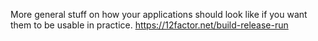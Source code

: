 
More general stuff on how your applications should look like if you want them to be usable in practice.
https://12factor.net/build-release-run

